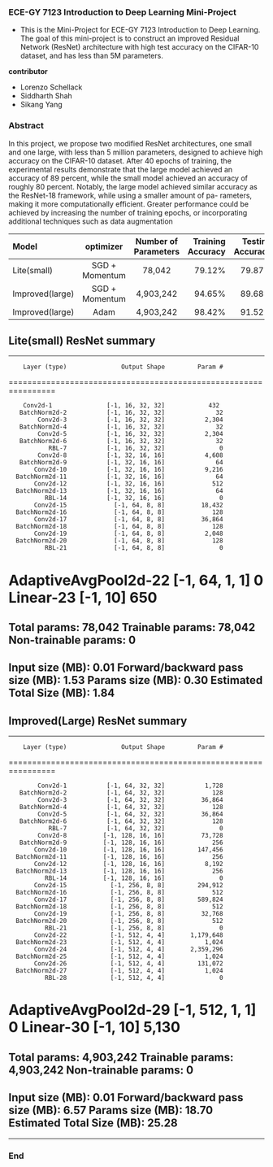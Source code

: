 ### ECE-GY 7123 Introduction to Deep Learning Mini-Project

- This is the Mini-Project for ECE-GY 7123 Introduction to Deep Learning. The goal of this mini-project is to construct an improved Residual Network (ResNet) architecture with high test accuracy on the CIFAR-10 dataset, and has less than 5M parameters.

**contributor**
- Lorenzo Schellack
- Siddharth Shah
- Sikang Yang

### Abstract

In this project, we propose two modified ResNet architectures, one small
and one large, with less than 5 million parameters, designed
to achieve high accuracy on the CIFAR-10 dataset. After 40
epochs of training, the experimental results demonstrate that
the large model achieved an accuracy of 89 percent, while
the small model achieved an accuracy of roughly 80 percent.
Notably, the large model achieved similar accuracy as the
ResNet-18 framework, while using a smaller amount of pa-
rameters, making it more computationally efficient. Greater
performance could be achieved by increasing the number of
training epochs, or incorporating additional techniques such
as data augmentation
                    
| Model  |  optimizer  | Number of Parameters  | Training Accuracy | Testing Accuracy |
| :------------ |:---------------:|:---------------:| -----:|-----:|
| Lite(small)      | SGD + Momentum |78,042 | 79.12% | 79.87%|
| Improved(large) | SGD  + Momentum | 4,903,242 | 94.65%   | 89.68% |
| Improved(large) | Adam | 4,903,242 | 98.42%   | 91.52% |

## Lite(small) ResNet summary
----------------------------------------------------------------
        Layer (type)               Output Shape         Param #
================================================================

        Conv2d-1               [-1, 16, 32, 32]            432
       BatchNorm2d-2           [-1, 16, 32, 32]              32
            Conv2d-3           [-1, 16, 32, 32]           2,304
       BatchNorm2d-4           [-1, 16, 32, 32]              32
            Conv2d-5           [-1, 16, 32, 32]           2,304
       BatchNorm2d-6           [-1, 16, 32, 32]              32
               RBL-7           [-1, 16, 32, 32]               0
            Conv2d-8           [-1, 32, 16, 16]           4,608
       BatchNorm2d-9           [-1, 32, 16, 16]              64
           Conv2d-10           [-1, 32, 16, 16]           9,216
      BatchNorm2d-11           [-1, 32, 16, 16]              64
           Conv2d-12           [-1, 32, 16, 16]             512
      BatchNorm2d-13           [-1, 32, 16, 16]              64
              RBL-14           [-1, 32, 16, 16]               0
           Conv2d-15             [-1, 64, 8, 8]          18,432
      BatchNorm2d-16             [-1, 64, 8, 8]             128
           Conv2d-17             [-1, 64, 8, 8]          36,864
      BatchNorm2d-18             [-1, 64, 8, 8]             128
           Conv2d-19             [-1, 64, 8, 8]           2,048
      BatchNorm2d-20             [-1, 64, 8, 8]             128
              RBL-21             [-1, 64, 8, 8]               0
AdaptiveAvgPool2d-22             [-1, 64, 1, 1]               0
           Linear-23                   [-1, 10]             650
================================================================
Total params: 78,042
Trainable params: 78,042
Non-trainable params: 0
----------------------------------------------------------------
Input size (MB): 0.01
Forward/backward pass size (MB): 1.53
Params size (MB): 0.30
Estimated Total Size (MB): 1.84
----------------------------------------------------------------

## Improved(Large) ResNet summary

----------------------------------------------------------------
        Layer (type)               Output Shape         Param #
================================================================

            Conv2d-1           [-1, 64, 32, 32]           1,728
       BatchNorm2d-2           [-1, 64, 32, 32]             128
            Conv2d-3           [-1, 64, 32, 32]          36,864
       BatchNorm2d-4           [-1, 64, 32, 32]             128
            Conv2d-5           [-1, 64, 32, 32]          36,864
       BatchNorm2d-6           [-1, 64, 32, 32]             128
               RBL-7           [-1, 64, 32, 32]               0
            Conv2d-8          [-1, 128, 16, 16]          73,728
       BatchNorm2d-9          [-1, 128, 16, 16]             256
           Conv2d-10          [-1, 128, 16, 16]         147,456
      BatchNorm2d-11          [-1, 128, 16, 16]             256
           Conv2d-12          [-1, 128, 16, 16]           8,192
      BatchNorm2d-13          [-1, 128, 16, 16]             256
              RBL-14          [-1, 128, 16, 16]               0
           Conv2d-15            [-1, 256, 8, 8]         294,912
      BatchNorm2d-16            [-1, 256, 8, 8]             512
           Conv2d-17            [-1, 256, 8, 8]         589,824
      BatchNorm2d-18            [-1, 256, 8, 8]             512
           Conv2d-19            [-1, 256, 8, 8]          32,768
      BatchNorm2d-20            [-1, 256, 8, 8]             512
              RBL-21            [-1, 256, 8, 8]               0
           Conv2d-22            [-1, 512, 4, 4]       1,179,648
      BatchNorm2d-23            [-1, 512, 4, 4]           1,024
           Conv2d-24            [-1, 512, 4, 4]       2,359,296
      BatchNorm2d-25            [-1, 512, 4, 4]           1,024
           Conv2d-26            [-1, 512, 4, 4]         131,072
      BatchNorm2d-27            [-1, 512, 4, 4]           1,024
              RBL-28            [-1, 512, 4, 4]               0
AdaptiveAvgPool2d-29            [-1, 512, 1, 1]               0
           Linear-30                   [-1, 10]           5,130
================================================================
Total params: 4,903,242
Trainable params: 4,903,242
Non-trainable params: 0
----------------------------------------------------------------
Input size (MB): 0.01
Forward/backward pass size (MB): 6.57
Params size (MB): 18.70
Estimated Total Size (MB): 25.28
----------------------------------------------------------------
----
### End




